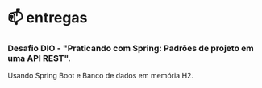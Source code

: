 # 📫 entregas
### Desafio DIO - "Praticando com Spring: Padrões de projeto em uma API REST".

Usando Spring Boot e Banco de dados em memória H2.
